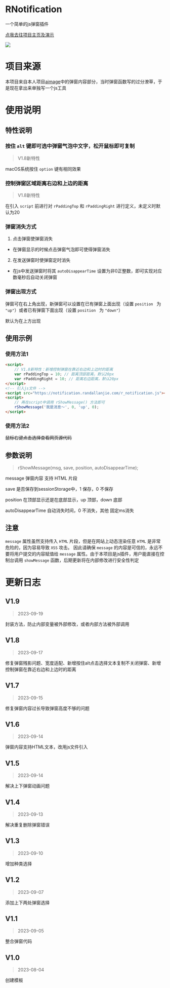 # RNotification
一个简单的js弹窗插件

[点我去往项目主页及演示](https://notification.randallanjie.com)

![](img/introduce.gif)

# 项目来源
本项目来自本人项目[aimage](https://aimage.zhuanjie.ltd/)中的弹窗内容部分，当时弹窗函数写的过分潦草，于是现在拿出来单独写一个js工具


# 使用说明

## 特性说明

### 按住 `alt` 键即可选中弹窗气泡中文字，松开鼠标即可复制

> V1.8新特性

macOS系统按住 `option` 键有相同效果

### 控制弹窗区域距离右边和上边的距离

> V1.8新特性

在引入 `script` 前进行对 `rPaddingTop` 和 `rPaddingRight` 进行定义，未定义时默认为20

### 弹窗消失方式

1. 点击弹窗使弹窗消失
* 在弹窗显示的时候点击弹窗气泡即可使得弹窗消失
2. 在发送弹窗时使弹窗定时消失
* 在js中发送弹窗时将其 `autoDisappearTime` 设置为非0正整数，即可实现对应数毫秒后自动关闭弹窗

### 弹窗出现方式

弹窗可在右上角出现，新弹窗可以设置在已有弹窗上面出现（设置 `position ` 为 `"up"`）或者已有弹窗下面出现（设置 `position ` 为 `"down"`）

默认为在上方出现

## 使用示例

### 使用方法1

```html
<script>
    // V1.8新特性：新增控制弹窗在靠近右边和上边时的距离
    var rPaddingTop = 10; // 距离顶部距离，默认20px
    var rPaddingRight = 10; // 距离右边距离，默认20px
</script>
<!-- 引入js文件 -->
<script src="https://notification.randallanjie.com/r_notification.js"></script>
<script>
    // 再在script中调用 rShowMessage() 方法即可
    rShowMessage('我是消息～', 0, 'up', 0);
</script>
```

### 使用方法2

<del>鼠标右键点击选择查看网页源代码</del>

## 参数说明

> rShowMessage(msg, save, position, autoDisappearTime);

message 弹窗内容 支持 HTML 片段

save 是否保存到sessionStorage中，1 保存，0 不保存

position 在顶部显示还是在底部显示，up 顶部，down 底部

autoDisappearTime 自动消失时间，0 不消失，其他 固定ms消失

## 注意

`message` 属性虽然支持传入 `HTML` 片段，但是在网站上动态渲染任意 `HTML` 是非常危险的，因为容易导致 `XSS` 攻击。 因此请确保 `message` 的内容是可信的，永远不要将用户提交的内容赋值给 `message` 属性。由于本项目是js插件，用户能直接在控制台调用 `showMessage` 函数，后期更新将在内部修改进行安全性判定
# 更新日志

## V1.9

> 2023-09-19

封装方法，防止内部变量被外部修改，或者内部方法被外部调用

## V1.8

> 2023-09-17

修复弹窗残影问题、宽度适配、新增按住alt点击选择文本复制不关闭弹窗、新增控制弹窗在靠近右边和上边时的距离

## V1.7

> 2023-09-15

修复弹窗内容过长导致弹窗高度不够的问题

## V1.6

> 2023-09-14

弹窗内容支持HTML文本，改用js文件引入

## V1.5

> 2023-09-14

解决上下弹窗动画问题

## V1.4

> 2023-09-13

解决重复删除弹窗错误

## V1.3

> 2023-09-10

增加种类选择

## V1.2

> 2023-09-07

添加上下两处弹窗选择

## V1.1

> 2023-09-05

整合弹窗代码

## V1.0

> 2023-08-04

创建模板

